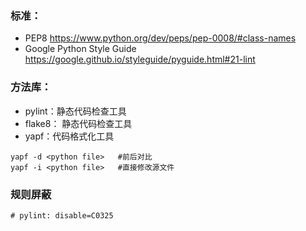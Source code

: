 ### 标准：

- PEP8    https://www.python.org/dev/peps/pep-0008/#class-names 
- Google Python Style Guide     https://google.github.io/styleguide/pyguide.html#21-lint 



### 方法库：

- pylint：静态代码检查工具
- flake8： 静态代码检查工具
- yapf：代码格式化工具

```
yapf -d <python file>	#前后对比
yapf -i <python file>	#直接修改源文件
```



### 规则屏蔽

```
# pylint: disable=C0325
```

